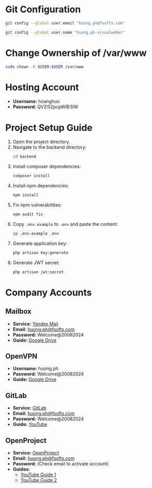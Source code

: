 # Git Configuration
```sh
git config --global user.email "huong.ph@fsofts.com"
```
```sh
git config --global user.name "huong.ph-visualweber"
```

# Change Ownership of /var/www

```sh
sudo chown -R $USER:$USER /var/www
```

# Hosting Account

- **Username:** hoanghuo
- **Password:** QV2!52pcpW@3lW

# Project Setup Guide

1. Open the project directory.
2. Navigate to the backend directory:
    ```sh
    cd backend
    ```
3. Install composer dependencies:
    ```sh
    composer install
    ```
4. Install npm dependencies:
    ```sh
    npm install
    ```
5. Fix npm vulnerabilities:
    ```sh
    npm audit fix
    ```
6. Copy `.env.example` to `.env` and paste the content:
    ```sh
    cp .env.example .env
    ```
7. Generate application key:
    ```sh
    php artisan key:generate
    ```
8. Generate JWT secret:
    ```sh
    php artisan jwt:secret
    ```

# Company Accounts

## Mailbox

- **Service:** [Yandex Mail](https://mail.yandex.com)
- **Email:** huong.ph@fsofts.com
- **Password:** Welcome@20082024
- **Guide:** [Google Drive](https://drive.google.com/drive/folders/1_vECcxVyx2ishZKRHF8CfpNmbW5Ix8U9?usp=share_link)

## OpenVPN

- **Username:** huong.ph
- **Password:** Welcome@20082024
- **Guide:** [Google Drive](https://drive.google.com/drive/folders/1SFSfwoaFieBYiUq9b3-nhpyAA1bi2AkY?usp=share_link)

## GitLab

- **Service:** [GitLab](https://gitlab.com/huong.ph-visualweber)
- **Email:** huong.ph@fsofts.com
- **Password:** Welcome@20082024
- **Guide:** [YouTube](https://www.youtube.com/watch?v=lWpW6FxYPzE)

## OpenProject

- **Service:** [OpenProject](https://work.fsofts.com)
- **Email:** huong.ph@fsofts.com
- **Password:** (Check email to activate account)
- **Guides:**
  - [YouTube Guide 1](https://youtu.be/KHBgBI3HBFY)
  - [YouTube Guide 2](https://youtu.be/lWpW6FxYPzE)